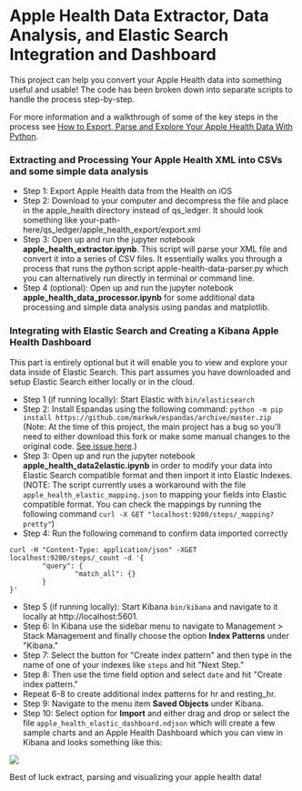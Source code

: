 # Apple Health Data Extractor, Data Analysis, and Elastic Search Integration and Dashboard

This project can help you convert your Apple Health data into something useful and usable! The code has been broken down into separate scripts to handle the process step-by-step. 

For more information and a walkthrough of some of the key steps in the process see [How to Export, Parse and Explore Your Apple Health Data With Python](http://www.markwk.com/data-analysis-for-apple-health.html). 

### Extracting and Processing Your Apple Health XML into CSVs and some simple data analysis

- Step 1: Export Apple Health data from the Health on iOS
- Step 2: Download to your computer and decompress the file and place in the apple_health directory instead of qs_ledger. It should look something like your-path-here/qs_ledger/apple_health_export/export.xml
- Step 3: Open up and run the jupyter notebook **apple_health_extractor.ipynb**. This script will parse your XML file and convert it into a series of CSV files. It essentially walks you through a process that runs the python script apple-health-data-parser.py which you can alternatively run directly in terminal or command line. 
- Step 4 (optional):  Open up and run the jupyter notebook **apple_health_data_processor.ipynb** for some additional data processing and simple data analysis using pandas and matplotlib. 

### Integrating with Elastic Search and Creating a Kibana Apple Health Dashboard

This part is entirely optional but it will enable you to view and explore your data inside of Elastic Search. This part assumes you have downloaded and setup Elastic Search either locally or in the cloud. 

- Step 1 (if running locally): Start Elastic with `bin/elasticsearch`
- Step 2: Install Espandas using the following command: `python -m pip install https://github.com/markwk/espandas/archive/master.zip` (Note: At the time of this project, the main project has a bug so you'll need to either download this fork or make some manual changes to the original code. [See issue here](https://github.com/dashaub/espandas/issues/2).)
- Step 3: Open up and run the jupyter notebook **apple_health_data2elastic.ipynb** in order to modify your data into Elastic Search compatible format and then import it into Elastic Indexes. (NOTE: The script currently uses a workaround with the file `apple_health_elastic_mapping.json` to mapping your fields into Elastic compatible format. You can check the mappings by running the following command `curl -X GET "localhost:9200/steps/_mapping?pretty"`)
- Step 4: Run the following command to confirm data imported correctly 

```
curl -H "Content-Type: application/json" -XGET localhost:9200/steps/_count -d '{
        "query": {
                "match_all": {}
        }
}'
```

- Step 5 (if running locally): Start Kibana `bin/kibana` and navigate to it locally at http://localhost:5601. 
- Step 6: In Kibana use the sidebar menu to navigate to Management > Stack Management and finally choose the option **Index Patterns** under "Kibana."
- Step 7: Select the button for "Create index pattern" and then type in the name of one of your indexes like `steps` and hit "Next Step."
- Step 8: Then use the time field option and select `date` and hit "Create index pattern."
- Repeat 6-8 to create additional index patterns for hr and resting_hr.  
- Step 9: Navigate to the menu item **Saved Objects** under Kibana.
- Step 10: Select option for **Import** and either drag and drop or select the file `apple_health_elastic_dashboard.ndjson` which will create a few sample charts and an Apple Health Dashboard which you can view in Kibana and looks something like this: 

![](https://raw.githubusercontent.com/markwk/qs_ledger/master/apple_health/apple_health_elastic_dashboard_example.png)

Best of luck extract, parsing and visualizing your apple health data! 